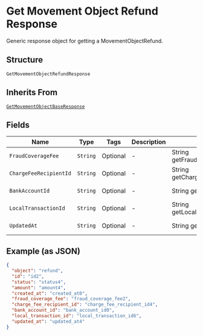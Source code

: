 
# Get Movement Object Refund Response

Generic response object for getting a MovementObjectRefund.

## Structure

`GetMovementObjectRefundResponse`

## Inherits From

[`GetMovementObjectBaseResponse`](../../doc/models/get-movement-object-base-response.md)

## Fields

| Name | Type | Tags | Description | Getter | Setter |
|  --- | --- | --- | --- | --- | --- |
| `FraudCoverageFee` | `String` | Optional | - | String getFraudCoverageFee() | setFraudCoverageFee(String fraudCoverageFee) |
| `ChargeFeeRecipientId` | `String` | Optional | - | String getChargeFeeRecipientId() | setChargeFeeRecipientId(String chargeFeeRecipientId) |
| `BankAccountId` | `String` | Optional | - | String getBankAccountId() | setBankAccountId(String bankAccountId) |
| `LocalTransactionId` | `String` | Optional | - | String getLocalTransactionId() | setLocalTransactionId(String localTransactionId) |
| `UpdatedAt` | `String` | Optional | - | String getUpdatedAt() | setUpdatedAt(String updatedAt) |

## Example (as JSON)

```json
{
  "object": "refund",
  "id": "id2",
  "status": "status4",
  "amount": "amount4",
  "created_at": "created_at0",
  "fraud_coverage_fee": "fraud_coverage_fee2",
  "charge_fee_recipient_id": "charge_fee_recipient_id4",
  "bank_account_id": "bank_account_id0",
  "local_transaction_id": "local_transaction_id6",
  "updated_at": "updated_at4"
}
```

